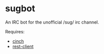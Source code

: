 # sugbot
An IRC bot for the unofficial /sug/ irc channel.

Requires:

 - [cinch](//github.com/cinchrb/cinch)
 - [rest-client](//github.com/rest-client/rest-client)
